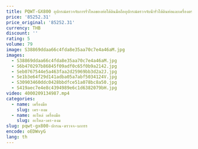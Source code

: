 ```yaml
---
title: PQWT-GX800 อุปกรณ์ตรวจจับการรั่วไหลของท่อใต้ดินมือถืออุปกรณ์ตรวจจับน้ํารั่วใต้ดินท่อและเครื่องตรวจจับสายเคเบิลร้อน S
price: '85252.31'
price_original: '85252.31'
currency: THB
discount: ''
rating: 5
volume: 79
image: S38869ddaa66c4fda8e35aa70c7e4a46aM.jpg
images:
  - S38869ddaa66c4fda8e35aa70c7e4a46aM.jpg
  - S6b470297b86845f09adf0c65f0b9a2142.jpg
  - Seb0767544e5a463faa2d25969bb3d2a2J.jpg
  - Se1b3e64f29d141adba05a7abf5034124V.jpg
  - S30903460ddc0428bbdfce51a078bc8a50.jpg
  - S419aec7e4e8c4394989e6c1d6382079bH.jpg
video: 4000209134987.mp4
categories:
  - name: เครื่องมือ
    slug: เคร-องม
  - name: อะไหล่ เครื่องมือ
    slug: อะไหล-เคร-องม
slug: pqwt-gx800-ปกรณ-ตรวจจ-บการร
encode: oEDWvyG
lang: th
---
```

  